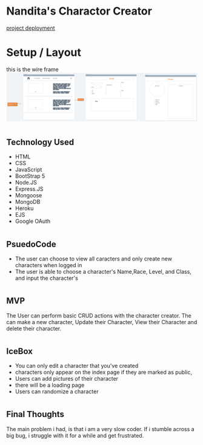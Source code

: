 # Nandita's Charactor Creator
[project deployment]([https://radiant-tor-36894.herokuapp.com/])

#
# Setup / Layout
this is the wire frame 
![wireframe](/public/images/characterCreator.png)

#
## Technology Used

* HTML
* CSS
* JavaScript
* BootStrap 5
* Node.JS
* Express.JS
* Mongoose
* MongoDB
* Heroku
* EJS
* Google OAuth

#
## PsuedoCode

* The user can choose to view all caracters and only create new characters when logged in
* The user is able to choose a character's Name,Race, Level, and Class, and input the character's 

#
## MVP
The User can perform basic CRUD actions with the character creator. The can make a new character, Update their Character, View their Character and delete their character.

#
## IceBox
* You can only edit a character that you've created
* characters only appear on the index page if they are marked as public,
* Users can add pictures of their character
* there will be a loading page
* Users can randomize a character

#
## Final Thoughts
The main problem i had, is that i am a very slow coder. If i stumble across a big bug, i struggle with it for a while and get frustrated.


